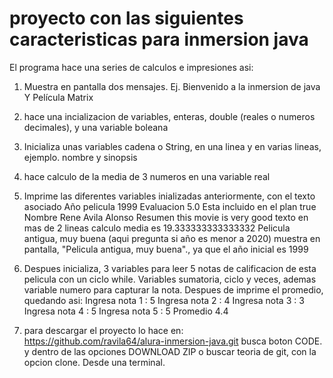 # proyecto con las siguientes caracteristicas para inmersion java
El programa hace una series de calculos e impresiones asi:
1) Muestra en pantalla dos mensajes.
   Ej. Bienvenido a la inmersion de java Y Película Matrix
3) hace una incializacion de variables, enteras, double (reales o numeros decimales),
   y una variable boleana
4) Inicializa unas variables cadena o String, en una linea y en varias lineas,
   ejemplo. nombre y sinopsis
5) hace calculo de la media de 3 numeros en una variable real
6) Imprime las diferentes variables inializadas anteriormente, con el texto asociado
  Año pelicula 1999
  Evaluacion   5.0
  Esta incluido en el plan true
  Nombre      Rene Avila Alonso
  Resumen     this movie is very good
              texto en mas de 2 lineas
   calculo media es 19.333333333333332
   Pelicula antigua, muy buena  (aqui pregunta si año es menor a 2020)
   muestra en pantalla, "Pelicula antigua, muy buena"., ya que el año inicial es 1999
   
7) Despues inicializa, 3 variables para leer 5 notas de calificacion de esta pelicula
   con un ciclo while. Variables sumatoria, ciclo y veces, ademas variable numero para capturar
   la nota.
  Despues de imprime el promedio, quedando asi:
  Ingresa nota 1 : 5
  Ingresa nota 2 : 4
  Ingresa nota 3 : 3
  Ingresa nota 4 : 5
  Ingresa nota 5 : 5
  Promedio 4.4
  
8) para descargar el proyecto lo hace en:
   https://github.com/ravila64/alura-inmersion-java.git
   busca boton CODE. y dentro de las opciones DOWNLOAD ZIP
   o buscar teoria de git, con la opcion clone. Desde una terminal.   
